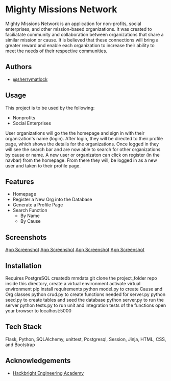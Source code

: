 
# Mighty Missions Network

Mighty Missions Network is an application for non-profits, social enterprises, and other mission-based organizations.  It was created to faciliatate community and collaboration between organizations that share a similar mission or cause.  It is believed that these connections will bring a greater reward and enable each organization to increase their ability to meet the needs of their respective communities. 
            


## Authors

- [@sherrymatlock](https://github.com/smatloc1)

  
## Usage

This project is to be used by the following:

- Nonprofits
- Social Enterprises

User organizations will go the the homepage and sign in with their organization's name (login).
After login, they will be directed to their profile page, which shows the details for the organizations.
Once logged in they will see the search bar and are now able to search for other organizations by cause or name.
A new user or organizaton can click on register (in the navbar) from the homepage.  From there they will,
be logged in as a new user and taken to their profile page. 


## Features

- Homepage
- Register a New Org into the Database
- Generate a Profile Page
- Search Function
    - By Name
    - By Cause

  
## Screenshots

[App Screenshot]('/static/img/homepage-prt-sc.png')
[App Screenshot]('/static/img/register-prt-sc.png')
[App Screenshot]('/static/img/profile-prt-sc.png')
[App Screenshot]('/static/img/searchbycause-prt-sc.png')


## Installation
Requires PostgreSQL
createdb mmdata
git clone the project_folder repo
inside this directory, create a virtual environment
activate virtual environment
pip install requirements
python model.py to create Cause and Org classes
python crud.py to create functions needed for server.py
python seed.py to create tables and seed the database
python server.py to run the server
python tests.py to run unit and integration tests of the functions
open your browser to localhost:5000

## Tech Stack

Flask, Python, SQLAlchemy, unittest, Postgresql, Session, Jinja, HTML, CSS, and Bootstrap

  
## Acknowledgements

 - [Hackbright Engineering Academy](https://hackbrightacademy.com/)
  